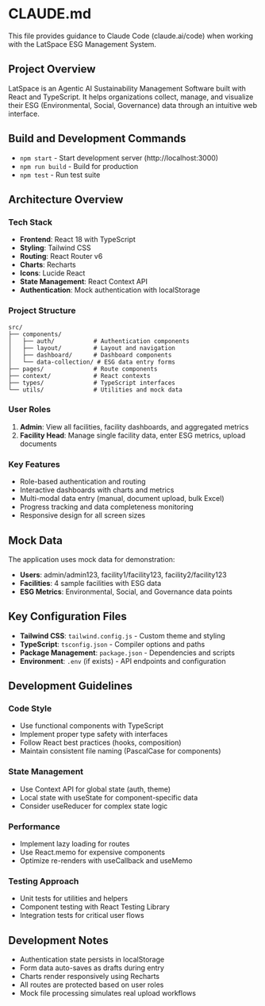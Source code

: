# CLAUDE.md

This file provides guidance to Claude Code (claude.ai/code) when working with the LatSpace ESG Management System.

## Project Overview

LatSpace is an Agentic AI Sustainability Management Software built with React and TypeScript. It helps organizations collect, manage, and visualize their ESG (Environmental, Social, Governance) data through an intuitive web interface.

## Build and Development Commands

- `npm start` - Start development server (http://localhost:3000)
- `npm run build` - Build for production
- `npm test` - Run test suite

## Architecture Overview

### Tech Stack
- **Frontend**: React 18 with TypeScript
- **Styling**: Tailwind CSS
- **Routing**: React Router v6
- **Charts**: Recharts
- **Icons**: Lucide React
- **State Management**: React Context API
- **Authentication**: Mock authentication with localStorage

### Project Structure
```
src/
├── components/
│   ├── auth/           # Authentication components
│   ├── layout/         # Layout and navigation
│   ├── dashboard/      # Dashboard components
│   └── data-collection/ # ESG data entry forms
├── pages/              # Route components
├── context/            # React contexts
├── types/              # TypeScript interfaces
└── utils/              # Utilities and mock data
```

### User Roles
1. **Admin**: View all facilities, facility dashboards, and aggregated metrics
2. **Facility Head**: Manage single facility data, enter ESG metrics, upload documents

### Key Features
- Role-based authentication and routing
- Interactive dashboards with charts and metrics
- Multi-modal data entry (manual, document upload, bulk Excel)
- Progress tracking and data completeness monitoring
- Responsive design for all screen sizes

## Mock Data

The application uses mock data for demonstration:
- **Users**: admin/admin123, facility1/facility123, facility2/facility123
- **Facilities**: 4 sample facilities with ESG data
- **ESG Metrics**: Environmental, Social, and Governance data points

## Key Configuration Files

- **Tailwind CSS**: `tailwind.config.js` - Custom theme and styling
- **TypeScript**: `tsconfig.json` - Compiler options and paths
- **Package Management**: `package.json` - Dependencies and scripts
- **Environment**: `.env` (if exists) - API endpoints and configuration

## Development Guidelines

### Code Style
- Use functional components with TypeScript
- Implement proper type safety with interfaces
- Follow React best practices (hooks, composition)
- Maintain consistent file naming (PascalCase for components)

### State Management
- Use Context API for global state (auth, theme)
- Local state with useState for component-specific data
- Consider useReducer for complex state logic

### Performance
- Implement lazy loading for routes
- Use React.memo for expensive components
- Optimize re-renders with useCallback and useMemo

### Testing Approach
- Unit tests for utilities and helpers
- Component testing with React Testing Library
- Integration tests for critical user flows

## Development Notes

- Authentication state persists in localStorage
- Form data auto-saves as drafts during entry
- Charts render responsively using Recharts
- All routes are protected based on user roles
- Mock file processing simulates real upload workflows